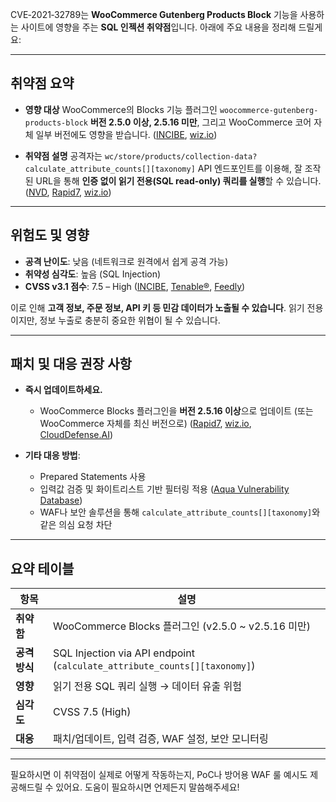 CVE‑2021‑32789는 **WooCommerce Gutenberg Products Block** 기능을 사용하는 사이트에 영향을 주는 **SQL 인젝션 취약점**입니다. 아래에 주요 내용을 정리해 드릴게요:

---

## 취약점 요약

* **영향 대상**
  WooCommerce의 Blocks 기능 플러그인 `woocommerce-gutenberg-products-block`
  **버전 2.5.0 이상, 2.5.16 미만**, 그리고 WooCommerce 코어 자체 일부 버전에도 영향을 받습니다.
  ([INCIBE][1], [wiz.io][2])

* **취약점 설명**
  공격자는 `wc/store/products/collection-data?calculate_attribute_counts[][taxonomy]` API 엔드포인트를 이용해,
  잘 조작된 URL을 통해 **인증 없이 읽기 전용(SQL read-only) 쿼리를 실행**할 수 있습니다.
  ([NVD][3], [Rapid7][4], [wiz.io][2])

---

## 위험도 및 영향

* **공격 난이도**: 낮음 (네트워크로 원격에서 쉽게 공격 가능)
* **취약성 심각도**: 높음 (SQL Injection)
* **CVSS v3.1 점수**: 7.5 – High
  ([INCIBE][1], [Tenable®][5], [Feedly][6])

이로 인해 **고객 정보, 주문 정보, API 키 등 민감 데이터가 노출될 수 있습니다**.
읽기 전용이지만, 정보 누출로 충분히 중요한 위협이 될 수 있습니다.

---

## 패치 및 대응 권장 사항

* **즉시 업데이트하세요.**

  * WooCommerce Blocks 플러그인을 **버전 2.5.16 이상**으로 업데이트 (또는 WooCommerce 자체를 최신 버전으로)
    ([Rapid7][4], [wiz.io][2], [CloudDefense.AI][7])

* **기타 대응 방법**:

  * Prepared Statements 사용
  * 입력값 검증 및 화이트리스트 기반 필터링 적용
    ([Aqua Vulnerability Database][8])
  * WAF나 보안 솔루션을 통해 `calculate_attribute_counts[][taxonomy]`와 같은 의심 요청 차단

---

## 요약 테이블

| 항목        | 설명                                                                        |
| --------- | ------------------------------------------------------------------------- |
| **취약함**   | WooCommerce Blocks 플러그인 (v2.5.0 \~ v2.5.16 미만)                            |
| **공격 방식** | SQL Injection via API endpoint (`calculate_attribute_counts[][taxonomy]`) |
| **영향**    | 읽기 전용 SQL 쿼리 실행 → 데이터 유출 위험                                               |
| **심각도**   | CVSS 7.5 (High)                                                           |
| **대응**    | 패치/업데이트, 입력 검증, WAF 설정, 보안 모니터링                                           |

---

필요하시면 이 취약점이 실제로 어떻게 작동하는지, PoC나 방어용 WAF 룰 예시도 제공해드릴 수 있어요. 도움이 필요하시면 언제든지 말씀해주세요!

[1]: https://www.incibe.es/index.php/en/incibe-cert/early-warning/vulnerabilities/cve-2021-32789?utm_source=chatgpt.com "CVE-2021-32789 | INCIBE | INCIBE"
[2]: https://www.wiz.io/vulnerability-database/cve/cve-2021-32789?utm_source=chatgpt.com "CVE-2021-32789 Impact, Exploitability, and Mitigation Steps | Wiz"
[3]: https://nvd.nist.gov/vuln/detail/CVE-2021-32789?utm_source=chatgpt.com "NVD - CVE-2021-32789"
[4]: https://www.rapid7.com/db/vulnerabilities/woo-gutenberg-products-block-plugin-cve-2021-32789/?utm_source=chatgpt.com "Rapid7 Vulnerability Database"
[5]: https://www.tenable.com/cve/CVE-2021-32789?utm_source=chatgpt.com "CVE-2021-32789<!-- --> | Tenable®"
[6]: https://feedly.com/cve/CVE-2021-32789?utm_source=chatgpt.com "CVE-2021-32789 - Exploits & Severity - Feedly"
[7]: https://www.clouddefense.ai/cve/2021/CVE-2021-32789?utm_source=chatgpt.com "CVE-2021-32789: Arbitrary SQL Injection via WooCommerce Gutenberg Products Block"
[8]: https://avd.aquasec.com/nvd/2021/cve-2021-32789/?utm_source=chatgpt.com "CVE-2021-32789 | Vulnerability Database | Aqua Security"
